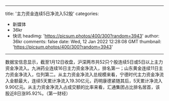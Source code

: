 
---
title: '主力资金连续5日净流入52股'
categories: 
 - 新媒体
 - 36kr
 - 快讯
headimg: 'https://picsum.photos/400/300?random=3943'
author: 36kr
comments: false
date: Wed, 12 Jan 2022 12:28:08 GMT
thumbnail: 'https://picsum.photos/400/300?random=3943'
---

<div>   
数据宝信息显示，截至1月12日收盘，沪深两市共52只个股连续5日或5日以上主力资金净流入。九洲药业连续16日主力资金净流入，排名第一；山东黄金连续11日主力资金净流入，位列第二。从主力资金净流入总规模来看，宁德时代主力资金净流入金额最大，连续5天累计净流入19.30亿元，药明康德紧随其后，5天累计净流入9.90亿元。从主力资金净流入占成交额的比率来看，汇通集团占比排名居首，该股近8日涨95.92%。（第一财经）  
</div>
            